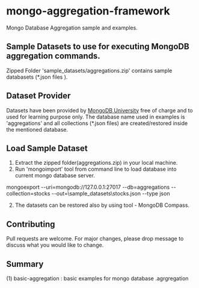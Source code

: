 # mongo-aggregation-framework
Mongo Database Aggregation sample and examples.

## Sample Datasets to use for executing MongoDB aggregation commands.

Zipped Folder 'sample_datasets/aggregations.zip' contains sample databasets (*.json files ).

## Dataset Provider

Datasets have been provided by [MongoDB University](https://university.mongodb.com/) free of charge and to used for 
learning purpose only. The database name used in examples is 'aggregations' and all collections (*.json files) are 
created/restored inside the mentioned database.

## Load Sample Dataset
1) Extract the zipped folder(aggregations.zip) in your local machine.
2) Run 'mongoimport' tool from command line to load database into current mongo database server.

mongoexport --uri=mongodb://127.0.0.1:27017 --db=aggregations --collection=stocks --out=<your-file-location>\sample_datasets\stocks.json --type json

2) The datasets can be restored also by using tool - MongoDB Compass.


## Contributing
Pull requests are welcome. For major changes, please drop message to discuss what you would like to change.

## Summary

(1) basic-aggregation : basic examples for mongo database .agrgregation